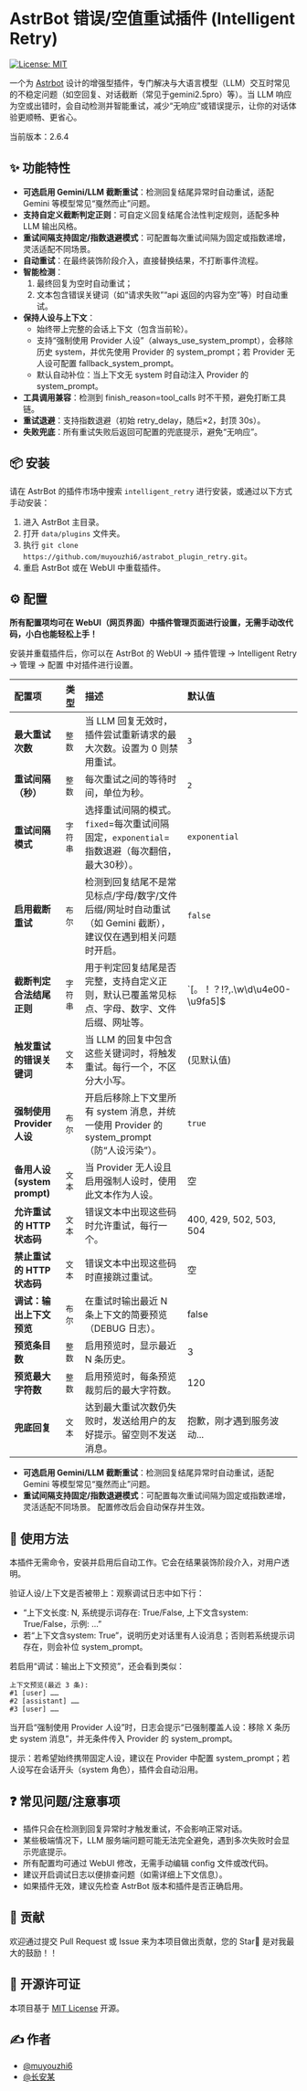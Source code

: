 # AstrBot 错误/空值重试插件 (Intelligent Retry)

[![License: MIT](https://img.shields.io/badge/License-MIT-yellow.svg)](https://opensource.org/licenses/MIT)

一个为 [Astrbot](https://github.com/AstrBotDevs/AstrBot) 设计的增强型插件，专门解决与大语言模型（LLM）交互时常见的不稳定问题（如空回复、对话截断（常见于gemini2.5pro）等）。当 LLM 响应为空或出错时，会自动检测并智能重试，减少“无响应”或错误提示，让你的对话体验更顺畅、更省心。

当前版本：2.6.4

## ✨ 功能特性
  
- **可选启用 Gemini/LLM 截断重试**：检测回复结尾异常时自动重试，适配 Gemini 等模型常见“戛然而止”问题。
- **支持自定义截断判定正则**：可自定义回复结尾合法性判定规则，适配多种 LLM 输出风格。
- **重试间隔支持固定/指数退避模式**：可配置每次重试间隔为固定或指数递增，灵活适配不同场景。
- **自动重试**：在最终装饰阶段介入，直接替换结果，不打断事件流程。
- **智能检测**：
  1. 最终回复为空时自动重试；
  2. 文本包含错误关键词（如“请求失败”“api 返回的内容为空”等）时自动重试。
- **保持人设与上下文**：
  - 始终带上完整的会话上下文（包含当前轮）。
  - 支持“强制使用 Provider 人设”（always_use_system_prompt），会移除历史 system，并优先使用 Provider 的 system_prompt；若 Provider 无人设可配置 fallback_system_prompt。
  - 默认自动补位：当上下文无 system 时自动注入 Provider 的 system_prompt。
- **工具调用兼容**：检测到 finish_reason=tool_calls 时不干预，避免打断工具链。
- **重试退避**：支持指数退避（初始 retry_delay，随后×2，封顶 30s）。
- **失败兜底**：所有重试失败后返回可配置的兜底提示，避免“无响应”。

## 📦 安装

请在 AstrBot 的插件市场中搜索 `intelligent_retry` 进行安装，或通过以下方式手动安装：

1. 进入 AstrBot 主目录。
2. 打开 `data/plugins` 文件夹。
3. 执行 `git clone https://github.com/muyouzhi6/astrabot_plugin_retry.git`。
4. 重启 AstrBot 或在 WebUI 中重载插件。

## ⚙️ 配置

**所有配置项均可在 WebUI（网页界面）中插件管理页面进行设置，无需手动改代码，小白也能轻松上手！**

安装并重载插件后，你可以在 AstrBot 的 WebUI -> 插件管理 -> Intelligent Retry -> 管理 -> 配置 中对插件进行设置。

| 配置项 | 类型 | 描述 | 默认值 |
| :--- | :--- | :--- | :--- |
| **最大重试次数** | `整数` | 当 LLM 回复无效时，插件尝试重新请求的最大次数。设置为 0 则禁用重试。 | `3` |
| **重试间隔（秒）** | `整数` | 每次重试之间的等待时间，单位为秒。 | `2` |
| **重试间隔模式** | `字符串` | 选择重试间隔的模式。`fixed`=每次重试间隔固定，`exponential`=指数退避（每次翻倍，最大30秒）。 | `exponential` |
| **启用截断重试** | `布尔` | 检测到回复结尾不是常见标点/字母/数字/文件后缀/网址时自动重试（如 Gemini 截断），建议仅在遇到相关问题时开启。 | `false` |
| **截断判定合法结尾正则** | `字符串` | 用于判定回复结尾是否完整，支持自定义正则，默认已覆盖常见标点、字母、数字、文件后缀、网址等。 | `[。！？!?,.\w\d\u4e00-\u9fa5]$|\.(com|cn|org|net|io|ai|pdf|jpg|png|jpeg|gif|mp3|mp4|txt|zip|tar|gz|html|htm)$|https?://[\w\.-]+$` |
| **触发重试的错误关键词** | `文本` | 当 LLM 的回复中包含这些关键词时，将触发重试。每行一个，不区分大小写。 | (见默认值) |
| **强制使用 Provider 人设** | `布尔` | 开启后移除上下文里所有 system 消息，并统一使用 Provider 的 system_prompt（防“人设污染”）。 | `true` |
| **备用人设(system prompt)** | `文本` | 当 Provider 无人设且启用强制人设时，使用此文本作为人设。 | 空 |
| **允许重试的 HTTP 状态码** | `文本` | 错误文本中出现这些码时允许重试，每行一个。 | 400, 429, 502, 503, 504 |
| **禁止重试的 HTTP 状态码** | `文本` | 错误文本中出现这些码时直接跳过重试。 | 空 |
| **调试：输出上下文预览** | `布尔` | 在重试时输出最近 N 条上下文的简要预览（DEBUG 日志）。 | false |
| **预览条目数** | `整数` | 启用预览时，显示最近 N 条历史。 | 3 |
| **预览最大字符数** | `整数` | 启用预览时，每条预览裁剪后的最大字符数。 | 120 |
| **兜底回复** | `文本` | 达到最大重试次数仍失败时，发送给用户的友好提示。留空则不发送消息。 | 抱歉，刚才遇到服务波动... |
  
- **可选启用 Gemini/LLM 截断重试**：检测回复结尾异常时自动重试，适配 Gemini 等模型常见“戛然而止”问题。
- **重试间隔支持固定/指数退避模式**：可配置每次重试间隔为固定或指数递增，灵活适配不同场景。
配置修改后会自动保存并生效。

## 📝 使用方法

本插件无需命令，安装并启用后自动工作。它会在结果装饰阶段介入，对用户透明。

验证人设/上下文是否被带上：观察调试日志中如下行：

- “上下文长度: N, 系统提示词存在: True/False, 上下文含system: True/False，示例: …”
- 若“上下文含system: True”，说明历史对话里有人设消息；否则若系统提示词存在，则会补位 system_prompt。

若启用“调试：输出上下文预览”，还会看到类似：

```
上下文预览(最近 3 条):
#1 [user] ……
#2 [assistant] ……
#3 [user] ……
```

当开启“强制使用 Provider 人设”时，日志会提示“已强制覆盖人设：移除 X 条历史 system 消息”，并无条件传入 Provider 的 system_prompt。

提示：若希望始终携带固定人设，建议在 Provider 中配置 system_prompt；若人设写在会话开头（system 角色），插件会自动沿用。

## ❓ 常见问题/注意事项

- 插件只会在检测到回复异常时才触发重试，不会影响正常对话。
- 某些极端情况下，LLM 服务端问题可能无法完全避免，遇到多次失败时会显示兜底提示。
- 所有配置均可通过 WebUI 修改，无需手动编辑 config 文件或改代码。
- 建议开启调试日志以便排查问题（如需详细上下文信息）。
- 如果插件无效，建议先检查 AstrBot 版本和插件是否正确启用。

## 🤝 贡献

欢迎通过提交 Pull Request 或 Issue 来为本项目做出贡献，您的 Star🌟 是对我最大的鼓励！！

## 📄 开源许可证

本项目基于 [MIT License](LICENSE) 开源。

## ✍️ 作者

- [@muyouzhi6](https://github.com/muyouzhi6)
- [@长安某](https://github.com/ChanganZhou)
